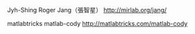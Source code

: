 Jyh-Shing Roger Jang（張智星）
http://mirlab.org/jang/

matlabtricks  matlab-cody
http://matlabtricks.com/matlab-cody
